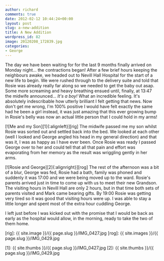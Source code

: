 ```yaml
---
author: richard
comments: true
date: 2012-02-12 10:44:24+00:00
layout: post
slug: a-new-addition
title: A New Addition
wordpress_id: 82
image: 20120208_172839.jpg
categories:
- George
---
```


The day we have been waiting for for the last 9 months finally arrived on Monday night... the contractions began! After a few brief hours keeping the neighbours awake, we headed out to Nevill Hall Hospital for the start of a new life to begin. We were rushed through to the delivery suite and told that Rosie was already really far along so we needed to get the baby out asap. Some more screaming and heavy breathing ensued until, finally, at 13:47 the midwife announced... *It's a boy!* What an incredible feeling. It's absolutely indescribable how utterly brilliant I felt getting that news. Now don't get me wrong, I'm 100% positive I would have felt exactly the same had he been a girl instead, it was just amazing that this ever growing bump in Rosie's belly was now an actual little person that I could hold in my arms!

[![Me and my Son][1]{:alignleft}][rig] The midwife passed me my son whilst Rosie was sorted out and settled back into the bed. We looked at each other (well I looked and George angled his head in my general direction) and that was it, I was as happy as I have ever been. Once Rosie was ready I passed George over to her and could tell that all that pain and effort was evaporating from her memory as the result was wriggling gently in her arms.

[![Rosie and George][2]{:alignright}][rog] The rest of the afternoon was a bit of a blur, George was fed, Rosie had a bath, family was phoned and suddenly it was 17:00 and we were being moved up to the ward. Rosie's parents arrived just in time to come up with us to meet their new Grandson. The visiting hours in Nevill Hall are only 2 hours, but in that time both sets of parents visited and Mark came bearing gifts. By 19:00 Rosie was getting very tired so it was good that visiting hours were up. I was able to stay a little longer and spent most of the extra hour cuddling George.

I left just before I was kicked out with the promise that I would be back as early as the hospital would allow, in the morning, ready to take the two of them home.

[rig]: {{ site.image }}/{{ page.slug }}/IMG_0427.jpg
[rog]: {{ site.images }}/{{ page.slug }}/IMG_0429.jpg

[1]: {{ site.thumbs }}/{{ page.slug }}/IMG_0427.jpg
[2]: {{ site.thumbs }}/{{ page.slug }}/IMG_0429.jpg